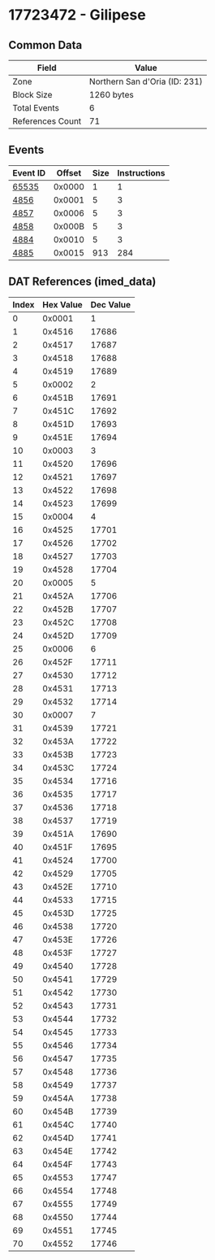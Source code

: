 # 17723472 - Gilipese

## Common Data

| Field            | Value                         |
|------------------|-------------------------------|
| Zone             | Northern San d'Oria (ID: 231) |
| Block Size       | 1260 bytes                    |
| Total Events     | 6                             |
| References Count | 71                            |

## Events

| Event ID            | Offset   |   Size |   Instructions |
|---------------------|----------|--------|----------------|
| [65535](./65535.md) | 0x0000   |      1 |              1 |
| [4856](./4856.md)   | 0x0001   |      5 |              3 |
| [4857](./4857.md)   | 0x0006   |      5 |              3 |
| [4858](./4858.md)   | 0x000B   |      5 |              3 |
| [4884](./4884.md)   | 0x0010   |      5 |              3 |
| [4885](./4885.md)   | 0x0015   |    913 |            284 |

## DAT References (imed_data)

|   Index | Hex Value   |   Dec Value |
|---------|-------------|-------------|
|       0 | 0x0001      |           1 |
|       1 | 0x4516      |       17686 |
|       2 | 0x4517      |       17687 |
|       3 | 0x4518      |       17688 |
|       4 | 0x4519      |       17689 |
|       5 | 0x0002      |           2 |
|       6 | 0x451B      |       17691 |
|       7 | 0x451C      |       17692 |
|       8 | 0x451D      |       17693 |
|       9 | 0x451E      |       17694 |
|      10 | 0x0003      |           3 |
|      11 | 0x4520      |       17696 |
|      12 | 0x4521      |       17697 |
|      13 | 0x4522      |       17698 |
|      14 | 0x4523      |       17699 |
|      15 | 0x0004      |           4 |
|      16 | 0x4525      |       17701 |
|      17 | 0x4526      |       17702 |
|      18 | 0x4527      |       17703 |
|      19 | 0x4528      |       17704 |
|      20 | 0x0005      |           5 |
|      21 | 0x452A      |       17706 |
|      22 | 0x452B      |       17707 |
|      23 | 0x452C      |       17708 |
|      24 | 0x452D      |       17709 |
|      25 | 0x0006      |           6 |
|      26 | 0x452F      |       17711 |
|      27 | 0x4530      |       17712 |
|      28 | 0x4531      |       17713 |
|      29 | 0x4532      |       17714 |
|      30 | 0x0007      |           7 |
|      31 | 0x4539      |       17721 |
|      32 | 0x453A      |       17722 |
|      33 | 0x453B      |       17723 |
|      34 | 0x453C      |       17724 |
|      35 | 0x4534      |       17716 |
|      36 | 0x4535      |       17717 |
|      37 | 0x4536      |       17718 |
|      38 | 0x4537      |       17719 |
|      39 | 0x451A      |       17690 |
|      40 | 0x451F      |       17695 |
|      41 | 0x4524      |       17700 |
|      42 | 0x4529      |       17705 |
|      43 | 0x452E      |       17710 |
|      44 | 0x4533      |       17715 |
|      45 | 0x453D      |       17725 |
|      46 | 0x4538      |       17720 |
|      47 | 0x453E      |       17726 |
|      48 | 0x453F      |       17727 |
|      49 | 0x4540      |       17728 |
|      50 | 0x4541      |       17729 |
|      51 | 0x4542      |       17730 |
|      52 | 0x4543      |       17731 |
|      53 | 0x4544      |       17732 |
|      54 | 0x4545      |       17733 |
|      55 | 0x4546      |       17734 |
|      56 | 0x4547      |       17735 |
|      57 | 0x4548      |       17736 |
|      58 | 0x4549      |       17737 |
|      59 | 0x454A      |       17738 |
|      60 | 0x454B      |       17739 |
|      61 | 0x454C      |       17740 |
|      62 | 0x454D      |       17741 |
|      63 | 0x454E      |       17742 |
|      64 | 0x454F      |       17743 |
|      65 | 0x4553      |       17747 |
|      66 | 0x4554      |       17748 |
|      67 | 0x4555      |       17749 |
|      68 | 0x4550      |       17744 |
|      69 | 0x4551      |       17745 |
|      70 | 0x4552      |       17746 |
